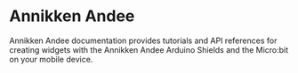 # Annikken Andee

Annikken Andee documentation provides tutorials and API references for creating widgets with the Annikken Andee Arduino Shields and the Micro:bit on your mobile device.


